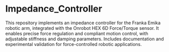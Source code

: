 # Impedance_Controller
This repository implements an impedance controller for the Franka Emika robotic arm, integrated with the Onrobot HEX 6D Force/Torque sensor. It enables precise force regulation and compliant motion control, with adjustable stiffness and damping parameters. Includes documentation and experimental validation for force-controlled robotic applications.
